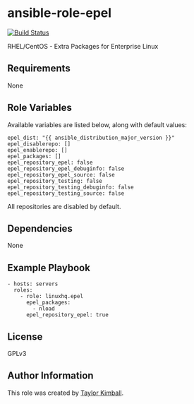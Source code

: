 # ansible-role-epel

[![Build Status](https://travis-ci.org/linuxhq/ansible-role-epel.svg?branch=master)](https://travis-ci.org/linuxhq/ansible-role-epel)

RHEL/CentOS - Extra Packages for Enterprise Linux

## Requirements

None

## Role Variables

Available variables are listed below, along with default values:

    epel_dist: "{{ ansible_distribution_major_version }}"
    epel_disablerepo: []
    epel_enablerepo: []
    epel_packages: []
    epel_repository_epel: false
    epel_repository_epel_debuginfo: false
    epel_repository_epel_source: false
    epel_repository_testing: false
    epel_repository_testing_debuginfo: false
    epel_repository_testing_source: false

All repositories are disabled by default.

## Dependencies

None

## Example Playbook

    - hosts: servers
      roles:
        - role: linuxhq.epel
          epel_packages:
            - nload
          epel_repository_epel: true

## License

GPLv3

## Author Information

This role was created by [Taylor Kimball](http://www.linuxhq.org).
